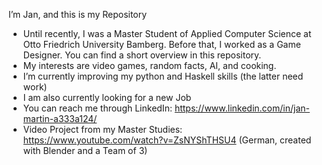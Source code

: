 <!--- - 👋 Hi, I’m @UB-JM
- 👀 I’m interested in ...
- 🌱 I’m currently learning ...
- 💞️ I’m looking to collaborate on ...
- 📫 How to reach me ... --->

I’m Jan, and this is my Repository
- Until recently, I was a Master Student of Applied Computer Science at Otto Friedrich University Bamberg. Before that, I worked as a Game Designer.
You can find a short overview in this repository.
- My interests are video games, random facts, AI, and cooking. 
- I’m currently improving my python and Haskell skills (the latter need work)
- I am also currently looking for a new Job 
- You can reach me through LinkedIn: https://www.linkedin.com/in/jan-martin-a333a124/
- Video Project from my Master Studies: https://www.youtube.com/watch?v=ZsNYShTHSU4 (German, created with Blender and a Team of 3)

<!---
UB-JM/UB-JM is a ✨ special ✨ repository because its `README.md` (this file) appears on your GitHub profile.
You can click the Preview link to take a look at your changes.
--->

